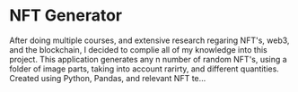 # NFT Generator

After doing multiple courses, and extensive research regaring NFT's, web3, and the blockchain, I decided to complie all of my knowledge into this project. This application generates any n number of random NFT's, using a folder of image parts, taking into account rarirty, and different quantities. Created using Python, Pandas, and relevant NFT te… 
